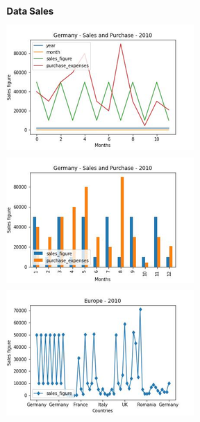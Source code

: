 ## Data Sales


![Germany Sales](germany_sales_purchase.jpeg)

![Germany Sales](bar_germany_sales_purchase.jpeg)

![Europe Sales](europe_sales.jpeg)